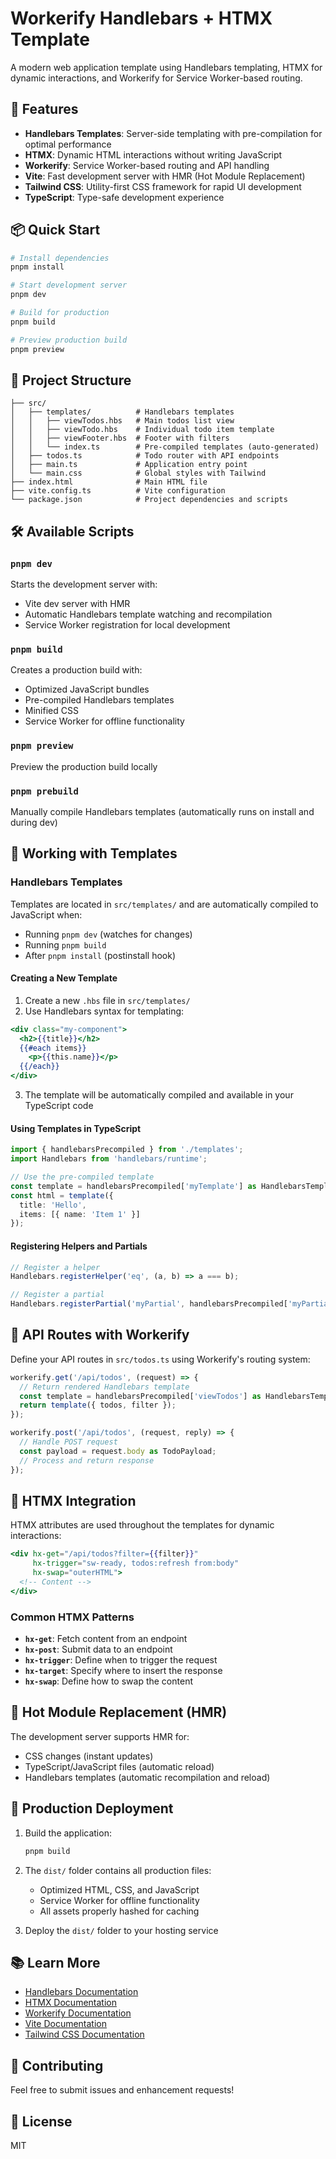 # Workerify Handlebars + HTMX Template

A modern web application template using Handlebars templating, HTMX for dynamic interactions, and Workerify for Service Worker-based routing.

## 🚀 Features

- **Handlebars Templates**: Server-side templating with pre-compilation for optimal performance
- **HTMX**: Dynamic HTML interactions without writing JavaScript
- **Workerify**: Service Worker-based routing and API handling
- **Vite**: Fast development server with HMR (Hot Module Replacement)
- **Tailwind CSS**: Utility-first CSS framework for rapid UI development
- **TypeScript**: Type-safe development experience

## 📦 Quick Start

```bash
# Install dependencies
pnpm install

# Start development server
pnpm dev

# Build for production
pnpm build

# Preview production build
pnpm preview
```

## 📁 Project Structure

```
├── src/
│   ├── templates/          # Handlebars templates
│   │   ├── viewTodos.hbs   # Main todos list view
│   │   ├── viewTodo.hbs    # Individual todo item template
│   │   ├── viewFooter.hbs  # Footer with filters
│   │   └── index.ts        # Pre-compiled templates (auto-generated)
│   ├── todos.ts            # Todo router with API endpoints
│   ├── main.ts             # Application entry point
│   └── main.css            # Global styles with Tailwind
├── index.html              # Main HTML file
├── vite.config.ts          # Vite configuration
└── package.json            # Project dependencies and scripts
```

## 🛠️ Available Scripts

### `pnpm dev`
Starts the development server with:
- Vite dev server with HMR
- Automatic Handlebars template watching and recompilation
- Service Worker registration for local development

### `pnpm build`
Creates a production build with:
- Optimized JavaScript bundles
- Pre-compiled Handlebars templates
- Minified CSS
- Service Worker for offline functionality

### `pnpm preview`
Preview the production build locally

### `pnpm prebuild`
Manually compile Handlebars templates (automatically runs on install and during dev)

## 🎨 Working with Templates

### Handlebars Templates

Templates are located in `src/templates/` and are automatically compiled to JavaScript when:
- Running `pnpm dev` (watches for changes)
- Running `pnpm build`
- After `pnpm install` (postinstall hook)

#### Creating a New Template

1. Create a new `.hbs` file in `src/templates/`
2. Use Handlebars syntax for templating:

```handlebars
<div class="my-component">
  <h2>{{title}}</h2>
  {{#each items}}
    <p>{{this.name}}</p>
  {{/each}}
</div>
```

3. The template will be automatically compiled and available in your TypeScript code

#### Using Templates in TypeScript

```typescript
import { handlebarsPrecompiled } from './templates';
import Handlebars from 'handlebars/runtime';

// Use the pre-compiled template
const template = handlebarsPrecompiled['myTemplate'] as HandlebarsTemplateDelegate;
const html = template({
  title: 'Hello',
  items: [{ name: 'Item 1' }]
});
```

#### Registering Helpers and Partials

```typescript
// Register a helper
Handlebars.registerHelper('eq', (a, b) => a === b);

// Register a partial
Handlebars.registerPartial('myPartial', handlebarsPrecompiled['myPartial']);
```

## 🔧 API Routes with Workerify

Define your API routes in `src/todos.ts` using Workerify's routing system:

```typescript
workerify.get('/api/todos', (request) => {
  // Return rendered Handlebars template
  const template = handlebarsPrecompiled['viewTodos'] as HandlebarsTemplateDelegate;
  return template({ todos, filter });
});

workerify.post('/api/todos', (request, reply) => {
  // Handle POST request
  const payload = request.body as TodoPayload;
  // Process and return response
});
```

## 🎯 HTMX Integration

HTMX attributes are used throughout the templates for dynamic interactions:

```handlebars
<div hx-get="/api/todos?filter={{filter}}"
     hx-trigger="sw-ready, todos:refresh from:body"
     hx-swap="outerHTML">
  <!-- Content -->
</div>
```

### Common HTMX Patterns

- **`hx-get`**: Fetch content from an endpoint
- **`hx-post`**: Submit data to an endpoint
- **`hx-trigger`**: Define when to trigger the request
- **`hx-target`**: Specify where to insert the response
- **`hx-swap`**: Define how to swap the content

## 🔄 Hot Module Replacement (HMR)

The development server supports HMR for:
- CSS changes (instant updates)
- TypeScript/JavaScript files (automatic reload)
- Handlebars templates (automatic recompilation and reload)

## 🚢 Production Deployment

1. Build the application:
   ```bash
   pnpm build
   ```

2. The `dist/` folder contains all production files:
   - Optimized HTML, CSS, and JavaScript
   - Service Worker for offline functionality
   - All assets properly hashed for caching

3. Deploy the `dist/` folder to your hosting service

## 📚 Learn More

- [Handlebars Documentation](https://handlebarsjs.com/)
- [HTMX Documentation](https://htmx.org/)
- [Workerify Documentation](https://github.com/anthonny/workerify)
- [Vite Documentation](https://vitejs.dev/)
- [Tailwind CSS Documentation](https://tailwindcss.com/)

## 🤝 Contributing

Feel free to submit issues and enhancement requests!

## 📄 License

MIT